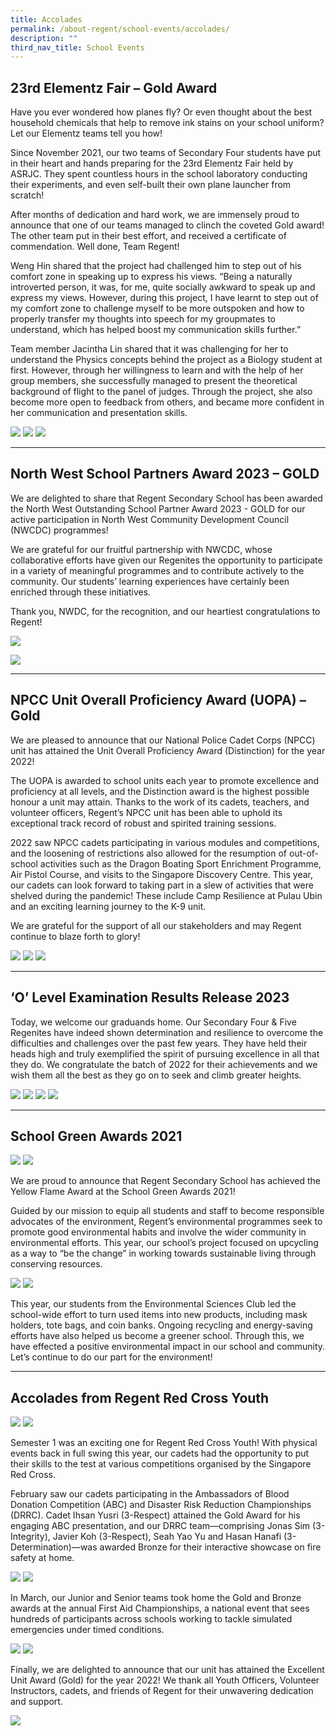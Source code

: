 ```yaml
---
title: Accolades
permalink: /about-regent/school-events/accolades/
description: ""
third_nav_title: School Events
---
```

## **23rd Elementz Fair – Gold Award**

Have you ever wondered how planes fly? Or even thought about the best household chemicals that help to remove ink stains on your school uniform? Let our Elementz teams tell you how!

Since November 2021, our two teams of Secondary Four students have put in their heart and hands preparing for the 23rd Elementz Fair held by ASRJC. They spent countless hours in the school laboratory conducting their experiments, and even self-built their own plane launcher from scratch!

After months of dedication and hard work, we are immensely proud to announce that one of our teams managed to clinch the coveted Gold award! The other team put in their best effort, and received a certificate of commendation. Well done, Team Regent!

Weng Hin shared that the project had challenged him to step out of his comfort zone in speaking up to express his views. “Being a naturally introverted person, it was, for me, quite socially awkward to speak up and express my views. However, during this project, I have learnt to step out of my comfort zone to challenge myself to be more outspoken and how to properly transfer my thoughts into speech for my groupmates to understand, which has helped boost my communication skills further.”

Team member Jacintha Lin shared that it was challenging for her to understand the Physics concepts behind the project as a Biology student at first. However, through her willingness to learn and with the help of her group members, she successfully managed to present the theoretical background of flight to the panel of judges. Through the project, she also become more open to feedback from others, and became more confident in her communication and presentation skills.

![](/images/School%20Events/Accolades/23rdElementzFair-1.jpg)
![](/images/School%20Events/Accolades/23rdElementzFair-2.jpg)
![](/images/School%20Events/Accolades/23rdElementzFair-3.jpg)

---

## **North West School Partners Award 2023 – GOLD**

We are delighted to share that Regent Secondary School has been awarded the North West Outstanding School Partner Award 2023 - GOLD for our active participation in North West Community Development Council (NWCDC) programmes!

We are grateful for our fruitful partnership with NWCDC, whose collaborative efforts have given our Regenites the opportunity to participate in a variety of meaningful programmes and to contribute actively to the community. Our students’ learning experiences have certainly been enriched through these initiatives.

Thank you, NWDC, for the recognition, and our heartiest congratulations to Regent!


![](/images/School%20Events/Accolades/NorthWestSchPartnersAward2023-1.PNG)

![](/images/School%20Events/Accolades/NorthWestSchPartnersAward2023-2.png)

---

## **NPCC Unit Overall Proficiency Award (UOPA) – Gold**

We are pleased to announce that our National Police Cadet Corps (NPCC) unit has attained the Unit Overall Proficiency Award (Distinction) for the year 2022! 

The UOPA is awarded to school units each year to promote excellence and proficiency at all levels, and the Distinction award is the highest possible honour a unit may attain. Thanks to the work of its cadets, teachers, and volunteer officers, Regent’s NPCC unit has been able to uphold its exceptional track record of robust and spirited training sessions.

2022 saw NPCC cadets participating in various modules and competitions, and the loosening of restrictions also allowed for the resumption of out-of-school activities such as the Dragon Boating Sport Enrichment Programme, Air Pistol Course, and visits to the Singapore Discovery Centre. This year, our cadets can look forward to taking part in a slew of activities that were shelved during the pandemic! These include Camp Resilience at Pulau Ubin and an exciting learning journey to the K-9 unit.

We are grateful for the support of all our stakeholders and may Regent continue to blaze forth to glory!


![](/images/School%20Events/Accolades/NPCCUOPA2022-1.png)
![](/images/School%20Events/Accolades/NPCCUOPA2022-2.png)
![](/images/School%20Events/Accolades/NPCCUOPA2022-3.png)

---

## **‘O’ Level Examination Results Release 2023**

Today, we welcome our graduands home. Our Secondary Four & Five Regenites have indeed shown determination and resilience to overcome the difficulties and challenges over the past few years. They have held their heads high and truly exemplified the spirit of pursuing excellence in all that they do. We congratulate the batch of 2022 for their achievements and we wish them all the best as they go on to seek and climb greater heights.

![](/images/School%20Events/Accolades/OLvlResults2023-1.png)
![](/images/School%20Events/Accolades/OLvlResults2023-2.png)
![](/images/School%20Events/Accolades/OLvlResults2023-3.png)
![](/images/School%20Events/Accolades/OLvlResults2023-4.png)

---

## **School Green Awards 2021**

![](/images/School%20Events/Accolades/SchGreenAwards2021-1.jpeg)
![](/images/School%20Events/Accolades/SchGreenAwards2021-2.jpeg)

We are proud to announce that Regent Secondary School has achieved the Yellow Flame Award at the School Green Awards 2021!

Guided by our mission to equip all students and staff to become responsible advocates of the environment, Regent’s environmental programmes seek to promote good environmental habits and involve the wider community in environmental efforts. This year, our school’s project focused on upcycling as a way to “be the change” in working towards sustainable living through conserving resources.

![](/images/School%20Events/Accolades/SchGreenAwards2021-3.jpg)
![](/images/School%20Events/Accolades/SchGreenAwards2021-4.jpeg)

This year, our students from the Environmental Sciences Club led the school-wide effort to turn used items into new products, including mask holders, tote bags, and coin banks. Ongoing recycling and energy-saving efforts have also helped us become a greener school. Through this, we have effected a positive environmental impact in our school and community. Let’s continue to do our part for the environment!

---

## **Accolades from Regent Red Cross Youth**

![](/images/School%20Events/Accolades/AccoladesRCY2023-1.png)
![](/images/School%20Events/Accolades/AccoladesRCY2023-2.png)

Semester 1 was an exciting one for Regent Red Cross Youth! With physical events back in full swing this year, our cadets had the opportunity to put their skills to the test at various competitions organised by the Singapore Red Cross.

February saw our cadets participating in the Ambassadors of Blood Donation Competition (ABC) and Disaster Risk Reduction Championships (DRRC). Cadet Ihsan Yusri (3-Respect) attained the Gold Award for his engaging ABC presentation, and our DRRC team—comprising Jonas Sim (3-Integrity), Javier Koh (3-Respect), Seah Yao Yu and Hasan Hanafi (3-Determination)—was awarded Bronze for their interactive showcase on fire safety at home.

![](/images/School%20Events/Accolades/AccoladesRCY2023-6.png)
![](/images/School%20Events/Accolades/AccoladesRCY2023-7.png)

In March, our Junior and Senior teams took home the Gold and Bronze awards at the annual First Aid Championships, a national event that sees hundreds of participants across schools working to tackle simulated emergencies under timed conditions.

![](/images/School%20Events/Accolades/AccoladesRCY2023-4.png)
![](/images/School%20Events/Accolades/AccoladesRCY2023-5.png)

Finally, we are delighted to announce that our unit has attained the Excellent Unit Award (Gold) for the year 2022! We thank all Youth Officers, Volunteer Instructors, cadets, and friends of Regent for their unwavering dedication and support.

![](/images/School%20Events/Accolades/AccoladesRCY2023-3.png)